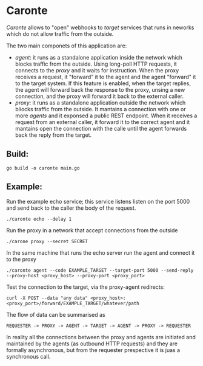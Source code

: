 Caronte
===

*Caronte* allows to "open" webhooks to _target_ services that runs in neworks which do not allow traffic from the outside.

The two main componets of this application are:
- *agent*: it runs as a standalone application inside the network which blocks traffic from the outside. Using long-poll HTTP requests, it connects to the *proxy* and it waits for instruction. When the proxy receives a request, it "forward" it to the agent and the agent "forward" it to the target system. If this feature is enabled, when the target replies, the agent will forward back the response to the proxy, unsing a new connection, and the proxy will forward it back to the external caller.
- *proxy*: it runs as a standalone application outside the network which bliocks traffic from the outside. It mantains a connection with one or more *agents* and it exponsed a public REST endpoint. When it receives a request from an external caller, it forward it to the correct agent and it mantains open the connection with the calle until the agent forwards back the reply from the target.

Build:
---

```
go build -o caronte main.go
```

Example:
---

Run the example echo service; this service listens listen on the port 5000 and send back to the caller the body of the request.

```
./caronte echo --delay 1
```

Run the proxy in a network that accept connections from the outside
```
./carone proxy --secret SECRET
```

In the same machine that runs the echo server run the agent and connect it to the proxy

```
./caronte agent --code EXAMPLE_TARGET --target-port 5000 --send-reply --proxy-host <proxy_host> --proxy-port <proxy_port>
```

Test the connection to the target, via the proxy-agent redirects:

```
curl -X POST --data "any data" <proxy_host>:<proxy_port>/forward/EXAMPLE_TARGET/whatever/path
```

The flow of data can be summarised as

```
REQUESTER -> PROXY -> AGENT -> TARGET -> AGENT -> PROXY -> REQUESTER
```

In reality all the connections between the proxy and agents are initiated and maintained by the agents (as outbound HTTP requests) and they are formally asynchronous, but from the requester prespective it is juas a synchronous call.